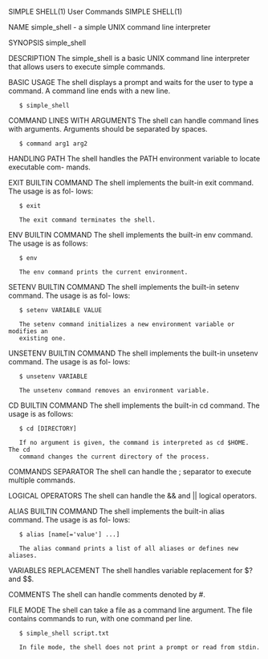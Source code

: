 SIMPLE SHELL(1)                 User Commands                 SIMPLE SHELL(1)

NAME
       simple_shell - a simple UNIX command line interpreter

SYNOPSIS
       simple_shell

DESCRIPTION
       The  simple_shell  is  a basic UNIX command line interpreter that allows
       users to execute simple commands.

BASIC USAGE
       The shell displays a prompt and waits for the user to type a command.  A
       command line ends with a new line.

       $ simple_shell

COMMAND LINES WITH ARGUMENTS
       The  shell  can handle command lines with arguments. Arguments should be
       separated by spaces.

       $ command arg1 arg2

HANDLING PATH
       The shell handles the PATH environment variable to locate executable com-
       mands.

EXIT BUILTIN COMMAND
       The  shell  implements  the  built-in exit command. The usage is as fol-
       lows:

       $ exit

       The exit command terminates the shell.

ENV BUILTIN COMMAND
       The shell implements the built-in env command. The usage is as follows:

       $ env

       The env command prints the current environment.

SETENV BUILTIN COMMAND
       The shell implements the built-in setenv command. The usage is as fol-
       lows:

       $ setenv VARIABLE VALUE

       The setenv command initializes a new environment variable or modifies an
       existing one.

UNSETENV BUILTIN COMMAND
       The shell implements the built-in unsetenv command. The usage is as fol-
       lows:

       $ unsetenv VARIABLE

       The unsetenv command removes an environment variable.

CD BUILTIN COMMAND
       The shell implements the built-in cd command. The usage is as follows:

       $ cd [DIRECTORY]

       If no argument is given, the command is interpreted as cd $HOME. The cd
       command changes the current directory of the process.

COMMANDS SEPARATOR
       The shell can handle the ; separator to execute multiple commands.

LOGICAL OPERATORS
       The shell can handle the && and || logical operators.

ALIAS BUILTIN COMMAND
       The  shell  implements  the built-in alias command. The usage is as fol-
       lows:

       $ alias [name[='value'] ...]

       The alias command prints a list of all aliases or defines new aliases.

VARIABLES REPLACEMENT
       The shell handles variable replacement for $? and $$.

COMMENTS
       The shell can handle comments denoted by #.

FILE MODE
       The shell can take a file as a command line argument. The file contains
       commands to run, with one command per line.

       $ simple_shell script.txt

       In file mode, the shell does not print a prompt or read from stdin.

